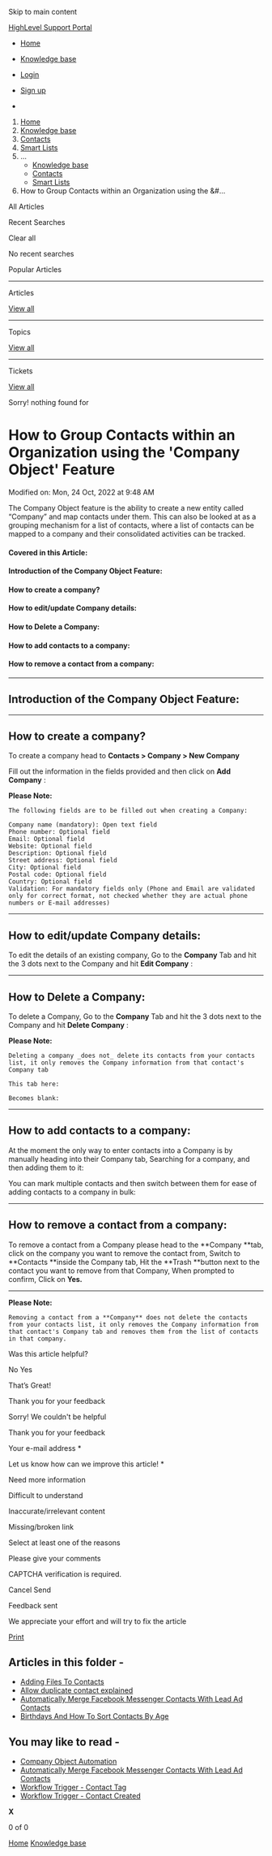 Skip to main content

[ HighLevel Support Portal ](https://help.gohighlevel.com)

  * [ Home ](/support/home)
  * [ Knowledge base ](/support/solutions)

  * [Login](/support/login)
  * [Sign up](/support/signup)
  * 

  1. [Home](/support/home)
  2. [Knowledge base](/support/solutions)
  3. [Contacts](/support/solutions/155000000123)
  4. [Smart Lists](/support/solutions/folders/48000666017)
  5. ... 
     * [Knowledge base](/support/solutions)
     * [Contacts](/support/solutions/155000000123)
     * [Smart Lists](/support/solutions/folders/48000666017)
  6. How to Group Contacts within an Organization using the &#...

All  Articles 

Recent Searches

Clear all

No recent searches

Popular Articles

* * *

Articles

[View all](/support/search/solutions)

* * *

Topics

[View all](/support/search/topics)

* * *

Tickets

[View all](/support/search/tickets)

Sorry! nothing found for   

# How to Group Contacts within an Organization using the 'Company Object' Feature

Modified on: Mon, 24 Oct, 2022 at 9:48 AM

The Company Object feature is the ability to create a new entity called “Company” and map contacts under them. This can also be looked at as a grouping mechanism for a list of contacts, where a list of contacts can be mapped to a company and their consolidated activities can be tracked. 

#### **Covered in this Article:**

#### Introduction of the Company Object Feature:

#### How to create a company?

#### How to edit/update Company details:

#### How to Delete a Company:

#### How to add contacts to a company:

#### How to remove a contact from a company:

* * *

## **Introduction of the Company Object Feature:**

* * *

## **How to create a company?**

To create a company head to **Contacts > Company > New Company**

Fill out the information in the fields provided and then click on **Add Company** :

**Please Note:**

    The following fields are to be filled out when creating a Company:
    
    Company name (mandatory): Open text field
    Phone number: Optional field
    Email: Optional field
    Website: Optional field
    Description: Optional field
    Street address: Optional field
    City: Optional field
    Postal code: Optional field
    Country: Optional field
    Validation: For mandatory fields only (Phone and Email are validated only for correct format, not checked whether they are actual phone numbers or E-mail addresses)

* * *

## **How to edit/update Company details:**

To edit the details of an existing company, Go to the **Company** Tab and hit the 3 dots next to the Company and hit **Edit Company** :  

* * *

## **How to Delete a Company:**

To delete a Company, Go to the **Company** Tab and hit the 3 dots next to the Company and hit **Delete Company** :

**Please Note:**

    Deleting a company _does not_ delete its contacts from your contacts list, it only removes the Company information from that contact's Company tab
    
    This tab here:
    
    Becomes blank:

* * *

## **How to add contacts to a company:**

At the moment the only way to enter contacts into a Company is by manually heading into their Company tab, Searching for a company, and then adding them to it:  

You can mark multiple contacts and then switch between them for ease of adding contacts to a company in bulk:  

* * *

## **How to remove a contact from a company:**

To remove a contact from a Company please head to the **Company  **tab, click on the company you want to remove the contact from, Switch to **Contacts  **inside the Company tab, Hit the **Trash  **button next to the contact you want to remove from that Company, When prompted to confirm, Click on **Yes.**  
  
****

**Please Note:**

    Removing a contact from a **Company** does not delete the contacts from your contacts list, it only removes the Company information from that contact's Company tab and removes them from the list of contacts in that company.

Was this article helpful?

No  Yes 

That’s Great!

Thank you for your feedback

Sorry! We couldn't be helpful

Thank you for your feedback

Your e-mail address *

Let us know how can we improve this article! *

Need more information 

Difficult to understand 

Inaccurate/irrelevant content 

Missing/broken link 

Select at least one of the reasons 

Please give your comments 

CAPTCHA verification is required. 

Cancel  Send 

Feedback sent

We appreciate your effort and will try to fix the article

[Print](javascript:print\(\))

## Articles in this folder -

  * [Adding Files To Contacts](/support/solutions/articles/48001171922-adding-files-to-contacts)
  * [Allow duplicate contact explained](/support/solutions/articles/48001181714-allow-duplicate-contact-explained)
  * [Automatically Merge Facebook Messenger Contacts With Lead Ad Contacts](/support/solutions/articles/48001146104-automatically-merge-facebook-messenger-contacts-with-lead-ad-contacts)
  * [Birthdays And How To Sort Contacts By Age](/support/solutions/articles/48001077108-birthdays-and-how-to-sort-contacts-by-age)

## You may like to read -

  * [Company Object Automation](/support/solutions/articles/48001228591-company-object-automation)
  * [Automatically Merge Facebook Messenger Contacts With Lead Ad Contacts](/support/solutions/articles/48001146104-automatically-merge-facebook-messenger-contacts-with-lead-ad-contacts)
  * [Workflow Trigger - Contact Tag](/support/solutions/articles/155000002482-workflow-trigger-contact-tag)
  * [Workflow Trigger - Contact Created](/support/solutions/articles/155000002486-workflow-trigger-contact-created)

**X**

0 of 0 []()

[Home](/support/home) [Knowledge base](/support/solutions)
